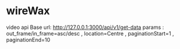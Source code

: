 # wireWax
video api
Base url: http://127.0.0.1:3000/api/v1/get-data
params : out_frame/in_frame=asc/desc , location=Centre   ,  paginationStart=1  ,  paginationEnd=10

